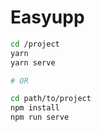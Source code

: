 # Easyupp

```bash
cd /project
yarn
yarn serve

# OR

cd path/to/project
npm install
npm run serve
```
